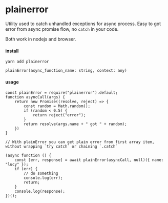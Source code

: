 # plainerror
Utility used to catch unhandled exceptions for async process. Easy to got error from async promise flow, no `catch` in your code.

Both work in nodejs and browser.

#### install

```
yarn add plainerror  
```

```
plainError(async_function_name: string, context: any)  

```
#### usage

```  
const plainError = require("plainerror").default;  
function asyncCall(args) {
    return new Promise((resolve, reject) => {
        const random = Math.random();
        if (random < 0.5) {
            return reject("error");
        }
        return resolve(args.name + " got " + random);
    })
}

// With plainError you can get plain error from first array item, without wrapping `try catch` or chaining `.catch`   

(async function () {
    const [err, response] = await plainError(asyncCall, null)({ name: "lucy" });
    if (err) {
        // do something
        console.log(err);
        return;
    }
    console.log(response);
})();

```
